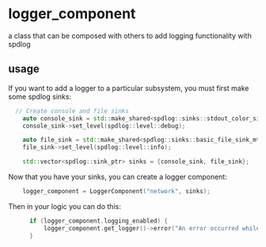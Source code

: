 # logger_component
a class that can be composed with others to add logging functionality with spdlog

## usage
If you want to add a logger to a particular subsystem, you must first make some spdlog sinks:
```cpp
  // Create console and file sinks
    auto console_sink = std::make_shared<spdlog::sinks::stdout_color_sink_mt>();
    console_sink->set_level(spdlog::level::debug);

    auto file_sink = std::make_shared<spdlog::sinks::basic_file_sink_mt>("network_logs.txt", true);
    file_sink->set_level(spdlog::level::info);

    std::vector<spdlog::sink_ptr> sinks = {console_sink, file_sink};
```
Now that you have your sinks, you can create a logger component:
```cpp
    logger_component = LoggerComponent("network", sinks);
```
Then in your logic you can do this:
```cpp
      if (logger_component.logging_enabled) {
          logger_component.get_logger()->error("An error occurred while initializing ENet.");
      }
```
